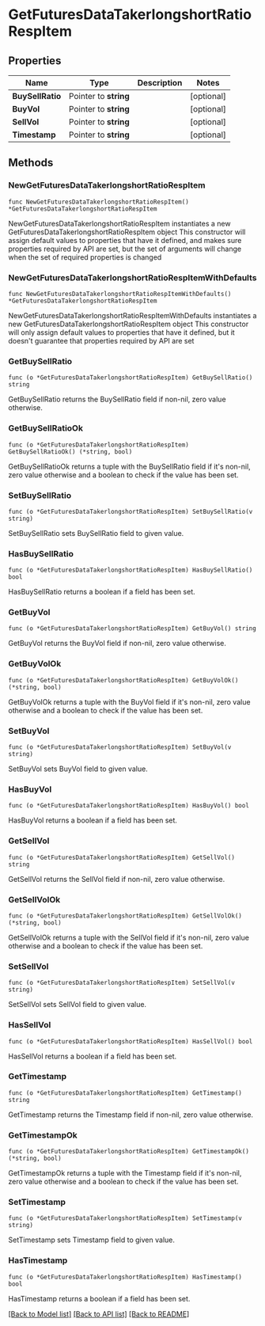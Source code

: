 # GetFuturesDataTakerlongshortRatioRespItem

## Properties

Name | Type | Description | Notes
------------ | ------------- | ------------- | -------------
**BuySellRatio** | Pointer to **string** |  | [optional] 
**BuyVol** | Pointer to **string** |  | [optional] 
**SellVol** | Pointer to **string** |  | [optional] 
**Timestamp** | Pointer to **string** |  | [optional] 

## Methods

### NewGetFuturesDataTakerlongshortRatioRespItem

`func NewGetFuturesDataTakerlongshortRatioRespItem() *GetFuturesDataTakerlongshortRatioRespItem`

NewGetFuturesDataTakerlongshortRatioRespItem instantiates a new GetFuturesDataTakerlongshortRatioRespItem object
This constructor will assign default values to properties that have it defined,
and makes sure properties required by API are set, but the set of arguments
will change when the set of required properties is changed

### NewGetFuturesDataTakerlongshortRatioRespItemWithDefaults

`func NewGetFuturesDataTakerlongshortRatioRespItemWithDefaults() *GetFuturesDataTakerlongshortRatioRespItem`

NewGetFuturesDataTakerlongshortRatioRespItemWithDefaults instantiates a new GetFuturesDataTakerlongshortRatioRespItem object
This constructor will only assign default values to properties that have it defined,
but it doesn't guarantee that properties required by API are set

### GetBuySellRatio

`func (o *GetFuturesDataTakerlongshortRatioRespItem) GetBuySellRatio() string`

GetBuySellRatio returns the BuySellRatio field if non-nil, zero value otherwise.

### GetBuySellRatioOk

`func (o *GetFuturesDataTakerlongshortRatioRespItem) GetBuySellRatioOk() (*string, bool)`

GetBuySellRatioOk returns a tuple with the BuySellRatio field if it's non-nil, zero value otherwise
and a boolean to check if the value has been set.

### SetBuySellRatio

`func (o *GetFuturesDataTakerlongshortRatioRespItem) SetBuySellRatio(v string)`

SetBuySellRatio sets BuySellRatio field to given value.

### HasBuySellRatio

`func (o *GetFuturesDataTakerlongshortRatioRespItem) HasBuySellRatio() bool`

HasBuySellRatio returns a boolean if a field has been set.

### GetBuyVol

`func (o *GetFuturesDataTakerlongshortRatioRespItem) GetBuyVol() string`

GetBuyVol returns the BuyVol field if non-nil, zero value otherwise.

### GetBuyVolOk

`func (o *GetFuturesDataTakerlongshortRatioRespItem) GetBuyVolOk() (*string, bool)`

GetBuyVolOk returns a tuple with the BuyVol field if it's non-nil, zero value otherwise
and a boolean to check if the value has been set.

### SetBuyVol

`func (o *GetFuturesDataTakerlongshortRatioRespItem) SetBuyVol(v string)`

SetBuyVol sets BuyVol field to given value.

### HasBuyVol

`func (o *GetFuturesDataTakerlongshortRatioRespItem) HasBuyVol() bool`

HasBuyVol returns a boolean if a field has been set.

### GetSellVol

`func (o *GetFuturesDataTakerlongshortRatioRespItem) GetSellVol() string`

GetSellVol returns the SellVol field if non-nil, zero value otherwise.

### GetSellVolOk

`func (o *GetFuturesDataTakerlongshortRatioRespItem) GetSellVolOk() (*string, bool)`

GetSellVolOk returns a tuple with the SellVol field if it's non-nil, zero value otherwise
and a boolean to check if the value has been set.

### SetSellVol

`func (o *GetFuturesDataTakerlongshortRatioRespItem) SetSellVol(v string)`

SetSellVol sets SellVol field to given value.

### HasSellVol

`func (o *GetFuturesDataTakerlongshortRatioRespItem) HasSellVol() bool`

HasSellVol returns a boolean if a field has been set.

### GetTimestamp

`func (o *GetFuturesDataTakerlongshortRatioRespItem) GetTimestamp() string`

GetTimestamp returns the Timestamp field if non-nil, zero value otherwise.

### GetTimestampOk

`func (o *GetFuturesDataTakerlongshortRatioRespItem) GetTimestampOk() (*string, bool)`

GetTimestampOk returns a tuple with the Timestamp field if it's non-nil, zero value otherwise
and a boolean to check if the value has been set.

### SetTimestamp

`func (o *GetFuturesDataTakerlongshortRatioRespItem) SetTimestamp(v string)`

SetTimestamp sets Timestamp field to given value.

### HasTimestamp

`func (o *GetFuturesDataTakerlongshortRatioRespItem) HasTimestamp() bool`

HasTimestamp returns a boolean if a field has been set.


[[Back to Model list]](../README.md#documentation-for-models) [[Back to API list]](../README.md#documentation-for-api-endpoints) [[Back to README]](../README.md)


